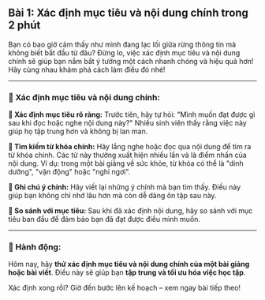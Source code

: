 ## Bài 1: Xác định mục tiêu và nội dung chính trong 2 phút

Bạn có bao giờ cảm thấy như mình đang lạc lối giữa rừng thông tin mà không biết bắt đầu từ đâu? Đừng lo, việc xác định mục tiêu và nội dung chính sẽ giúp bạn nắm bắt ý tưởng một cách nhanh chóng và hiệu quả hơn! Hãy cùng nhau khám phá cách làm điều đó nhé!

---

### 📌 Xác định mục tiêu và nội dung chính:

**🔹 Xác định mục tiêu rõ ràng:**
Trước tiên, hãy tự hỏi: "Mình muốn đạt được gì sau khi đọc hoặc nghe nội dung này?" Nhiều sinh viên thấy rằng việc này giúp họ tập trung hơn và không bị lan man.

**🔹 Tìm kiếm từ khóa chính:**
Hãy lắng nghe hoặc đọc qua nội dung để tìm ra từ khóa chính. Các từ này thường xuất hiện nhiều lần và là điểm nhấn của nội dung. Ví dụ: trong một bài giảng về sức khỏe, từ khóa có thể là "dinh dưỡng", "vận động" hoặc "nghỉ ngơi".

**🔹 Ghi chú ý chính:**
Hãy viết lại những ý chính mà bạn tìm thấy. Điều này giúp bạn không chỉ nhớ lâu hơn mà còn dễ dàng ôn tập sau này.

**🔹 So sánh với mục tiêu:**
Sau khi đã xác định nội dung, hãy so sánh với mục tiêu ban đầu để đảm bảo bạn đã đạt được điều mình muốn.

---

### 🚀 Hành động:

Hôm nay, hãy **thử xác định mục tiêu và nội dung chính của một bài giảng hoặc bài viết**. Điều này sẽ giúp bạn **tập trung và tối ưu hóa việc học tập**.

Xác định xong rồi? Giờ đến bước lên kế hoạch – xem ngay bài tiếp theo!